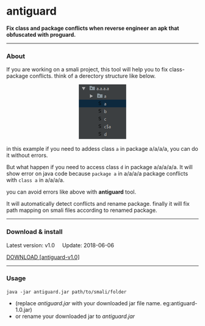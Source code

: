 

# antiguard
**Fix class and package conflicts when reverse engineer an apk that obfuscated with proguard.**

----------------

### About
If you are working on a smali project, this tool will help you to fix class-package conflicts.
think of a derectory structure like below.

<p align="center">
  <img src="https://github.com/infahash/antiguard/blob/master/asset/directory%20structure.PNG" />
</p>

in this example if you need to addess class `a` in package a/a/a/a, you can do it without errors.

But what happen if you need to access class `d` in package a/a/a/a/a. It will show error on java code because `package a` in a/a/a/a package conflicts with `class a` in a/a/a/a. 

you can avoid errors like above with **antiguard** tool.

It will automatically detect conflicts and rename package. finally it will fix path mapping on smali files according to renamed package.

------------



### Download & install

Latest version: v1.0 &nbsp;&nbsp;&nbsp; Update: 2018-06-06

<a href="https://github.com/infahash/antiguard/releases/download/v1.0/antiguard-1.0.jar" style="border: 10px 10px solid green">
  DOWNLOAD [antiguard-v1.0]
</a>

------------

### Usage
```
java -jar antiguard.jar path/to/smali/folder
```
* (replace *antiguard.jar* with your downloaded jar file name. eg:antiguard-1.0.jar)
* or rename your downloaded jar to *antiguard.jar*
